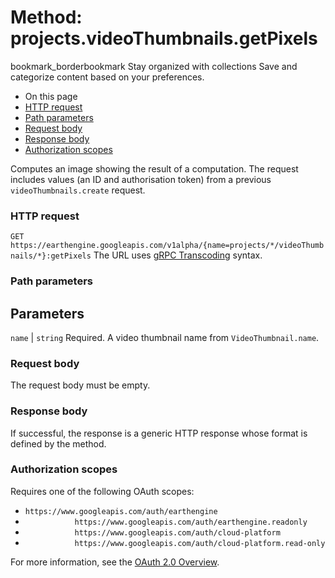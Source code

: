  
#  Method: projects.videoThumbnails.getPixels
bookmark_borderbookmark Stay organized with collections  Save and categorize content based on your preferences. 
  * On this page
  * [HTTP request](https://developers.google.com/earth-engine/reference/rest/v1alpha/projects.videoThumbnails/getPixels#http-request)
  * [Path parameters](https://developers.google.com/earth-engine/reference/rest/v1alpha/projects.videoThumbnails/getPixels#path-parameters)
  * [Request body](https://developers.google.com/earth-engine/reference/rest/v1alpha/projects.videoThumbnails/getPixels#request-body)
  * [Response body](https://developers.google.com/earth-engine/reference/rest/v1alpha/projects.videoThumbnails/getPixels#response-body)
  * [Authorization scopes](https://developers.google.com/earth-engine/reference/rest/v1alpha/projects.videoThumbnails/getPixels#authorization-scopes)


Computes an image showing the result of a computation. The request includes values (an ID and authorisation token) from a previous `videoThumbnails.create` request.
### HTTP request
`GET https://earthengine.googleapis.com/v1alpha/{name=projects/*/videoThumbnails/*}:getPixels`
The URL uses [gRPC Transcoding](https://google.aip.dev/127) syntax.
### Path parameters
Parameters  
---  
`name` |  `string` Required. A video thumbnail name from `VideoThumbnail.name`.  
### Request body
The request body must be empty.
### Response body
If successful, the response is a generic HTTP response whose format is defined by the method.
### Authorization scopes
Requires one of the following OAuth scopes:
  * `https://www.googleapis.com/auth/earthengine`
  * `           https://www.googleapis.com/auth/earthengine.readonly`
  * `           https://www.googleapis.com/auth/cloud-platform`
  * `           https://www.googleapis.com/auth/cloud-platform.read-only`


For more information, see the [OAuth 2.0 Overview](https://developers.google.com/identity/protocols/OAuth2).
